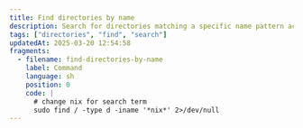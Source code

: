 ```yaml
---
title: Find directories by name
description: Search for directories matching a specific name pattern across the entire filesystem.
tags: ["directories", "find", "search"]
updatedAt: 2025-03-20 12:54:58
fragments:
  - filename: find-directories-by-name
    label: Command
    language: sh
    position: 0
    code: |
      # change nix for search term
      sudo find / -type d -iname '*nix*' 2>/dev/null
---
```

